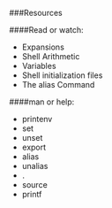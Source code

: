 ###Resources

####Read or watch:

* Expansions
* Shell Arithmetic
* Variables
* Shell initialization files
* The alias Command

####man or help:

* printenv
* set
* unset
* export
* alias
* unalias
* .
* source
* printf
